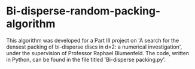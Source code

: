 # Bi-disperse-random-packing-algorithm

This algorithm was developed for a Part III project on 'A search for the densest packing of bi-disperse discs in d=2: a numerical investigation', under the supervision of Professor Raphael Blumenfeld. The code,  written in Python, can be found in the file titled 'Bi-disperse packing.py'.
